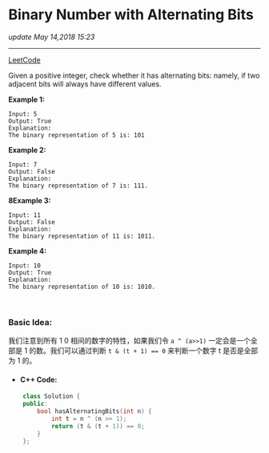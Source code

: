 # Binary Number with Alternating Bits
_update May 14,2018  15:23_

---
[LeetCode](https://leetcode.com/problems/binary-number-with-alternating-bits/description/)


Given a positive integer, check whether it has alternating bits: namely, if two adjacent bits will always have different values.

**Example 1:**

    Input: 5
    Output: True
    Explanation:
    The binary representation of 5 is: 101
    
**Example 2:**

    Input: 7
    Output: False
    Explanation:
    The binary representation of 7 is: 111.
    
**8Example 3:**

    Input: 11
    Output: False
    Explanation:
    The binary representation of 11 is: 1011.

**Example 4:**

    Input: 10
    Output: True
    Explanation:
    The binary representation of 10 is: 1010.
    
<br>

### Basic Idea:
我们注意到所有 1 0 相间的数字的特性，如果我们令 `a ^ (a>>1)` 一定会是一个全部是 1 的数。我们可以通过判断 `t & (t + 1) == 0` 来判断一个数字 t 是否是全部为 1 的。

* #### C++ Code:
```cpp
    class Solution {
    public:
        bool hasAlternatingBits(int n) {
            int t = n ^ (n >> 1);
            return (t & (t + 1)) == 0;
        }
    };
```